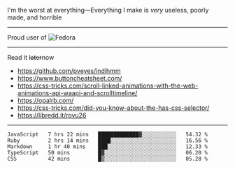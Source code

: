 I'm the worst at everything—Everything I make is *very* useless, poorly made, and horrible

___
Proud user of ![Fedora](https://img.shields.io/badge/-Fedora-blue?style=flat-square&logo=fedora)

___
Read it <s>later</s>now
- https://github.com/pveyes/indihmm
- https://www.buttoncheatsheet.com/
- https://css-tricks.com/scroll-linked-animations-with-the-web-animations-api-waapi-and-scrolltimeline/
- https://opalrb.com/
- https://css-tricks.com/did-you-know-about-the-has-css-selector/
- https://libredd.it/rovu26

___
<!--START_SECTION:waka-->
```text
JavaScript   7 hrs 22 mins   █████████████▓░░░░░░░░░░░   54.32 % 
Ruby         2 hrs 14 mins   ████░░░░░░░░░░░░░░░░░░░░░   16.56 % 
Markdown     1 hr 40 mins    ███░░░░░░░░░░░░░░░░░░░░░░   12.33 % 
TypeScript   50 mins         █▓░░░░░░░░░░░░░░░░░░░░░░░   06.20 % 
CSS          42 mins         █▒░░░░░░░░░░░░░░░░░░░░░░░   05.28 % 
```
<!--END_SECTION:waka-->

